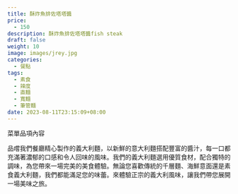 ```yaml
---
title: 酥炸魚排佐塔塔醬
price:
  - 150
description: 酥炸魚排佐塔塔醬fish steak
draft: false
weight: 10
image: images/jrey.jpg
categories:
  - 餐點
tags:
  - 素食
  - 辣度
  - 直麵
  - 寬麵
  - 筆管麵
date: 2023-08-11T23:15:09+08:00
---
```


菜單品項內容 

品嚐我們餐廳精心製作的義大利麵，以新鮮的意大利麵搭配豐富的醬汁，每一口都充滿著濃郁的口感和令人回味的風味。我們的義大利麵選用優質食材，配合獨特的調味，為您帶來一場完美的美食體驗。無論您喜歡傳統的千層麵、海鮮意面還是素食義大利麵，我們都能滿足您的味蕾。來體驗正宗的義大利風味，讓我們帶您展開一場美味之旅。
